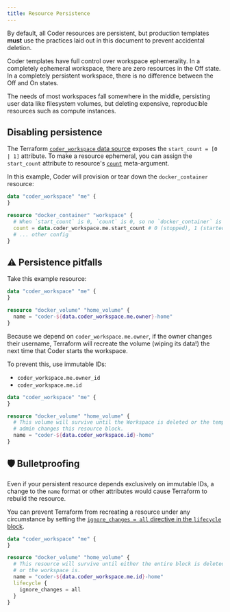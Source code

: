 ```yaml
---
title: Resource Persistence
---
```


By default, all Coder resources are persistent, but production templates
**must** use the practices laid out in this document to prevent accidental
deletion.

Coder templates have full control over workspace ephemerality. In a completely
ephemeral workspace, there are zero resources in the Off state. In a completely
persistent workspace, there is no difference between the Off and On states.

The needs of most workspaces fall somewhere in the middle, persisting user data
like filesystem volumes, but deleting expensive, reproducible resources such as
compute instances.

## Disabling persistence

The Terraform
[`coder_workspace` data source](https://registry.terraform.io/providers/coder/coder/latest/docs/data-sources/workspace)
exposes the `start_count = [0 | 1]` attribute. To make a resource ephemeral, you
can assign the `start_count` attribute to resource's
[`count`](https://developer.hashicorp.com/terraform/language/meta-arguments/count)
meta-argument.

In this example, Coder will provision or tear down the `docker_container`
resource:

```tf
data "coder_workspace" "me" {
}

resource "docker_container" "workspace" {
  # When `start_count` is 0, `count` is 0, so no `docker_container` is created.
  count = data.coder_workspace.me.start_count # 0 (stopped), 1 (started)
  # ... other config
}
```

## ⚠️ Persistence pitfalls

Take this example resource:

```tf
data "coder_workspace" "me" {
}

resource "docker_volume" "home_volume" {
  name = "coder-${data.coder_workspace.me.owner}-home"
}
```

Because we depend on `coder_workspace.me.owner`, if the owner changes their
username, Terraform will recreate the volume (wiping its data!) the next time
that Coder starts the workspace.

To prevent this, use immutable IDs:

- `coder_workspace.me.owner_id`
- `coder_workspace.me.id`

```tf
data "coder_workspace" "me" {
}

resource "docker_volume" "home_volume" {
  # This volume will survive until the Workspace is deleted or the template
  # admin changes this resource block.
  name = "coder-${data.coder_workspace.id}-home"
}
```

## 🛡 Bulletproofing

Even if your persistent resource depends exclusively on immutable IDs, a change
to the `name` format or other attributes would cause Terraform to rebuild the
resource.

You can prevent Terraform from recreating a resource under any circumstance by
setting the
[`ignore_changes = all` directive in the `lifecycle` block](https://developer.hashicorp.com/terraform/language/meta-arguments/lifecycle#ignore_changes).

```tf
data "coder_workspace" "me" {
}

resource "docker_volume" "home_volume" {
  # This resource will survive until either the entire block is deleted
  # or the workspace is.
  name = "coder-${data.coder_workspace.me.id}-home"
  lifecycle {
    ignore_changes = all
  }
}
```
